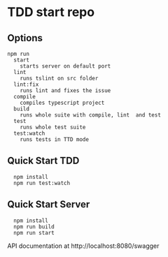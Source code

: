 # TDD start repo

## Options
```
npm run
  start
    starts server on default port
  lint
    runs tslint on src folder
  lint:fix
    runs lint and fixes the issue
  compile
    compiles typescript project
  build
    runs whole suite with compile, lint  and test
  test
    runs whole test suite
  test:watch
    runs tests in TTD mode
```


## Quick Start TDD
```
  npm install
  npm run test:watch
```

## Quick Start Server
```
  npm install
  npm run build
  npm run start
```
API documentation at http://localhost:8080/swagger